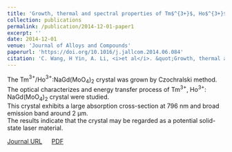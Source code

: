 ```yaml
---
title: 'Growth, thermal and spectral properties of Tm$^{3+}$, Ho$^{3+}$ co-doped NaGd(MoO$_4$)$_2$ crystal'
collection: publications
permalink: /publication/2014-12-01-paper1
excerpt: ''
date: 2014-12-01
venue: 'Journal of Alloys and Compounds'
paperurl: 'https://doi.org/10.1016/j.jallcom.2014.06.084'
citation: 'C. Wang, H Yin, A. Li, <i>et al</i>. &quot;Growth, thermal and spectral properties of Tm$^{3+}$, Ho$^{3+}$ co-doped NaGd(MoO$_4$)$_2$ crystal&quot; <i><b>Journal of Alloys and Compounds</b></i>. 615: 482-487.'
---
```

The Tm$^{3+}$/Ho$^{3+}$:NaGd(MoO$_4$)$_2$ crystal was grown by Czochralski method.<br>The optical characterizes and energy transfer process of Tm$^{3+}$, Ho$^{3+}$: NaGd(MoO$_4$)$_2$ crystal were studied.<br>This crystal exhibits a large absorption cross-section at 796 nm and broad emission band around 2 μm.<br>The results indicate that the crystal may be regarded as a potential solid-state laser material.

[Journal URL](https://doi.org/10.1016/j.jallcom.2014.06.084) &emsp; [PDF]()
